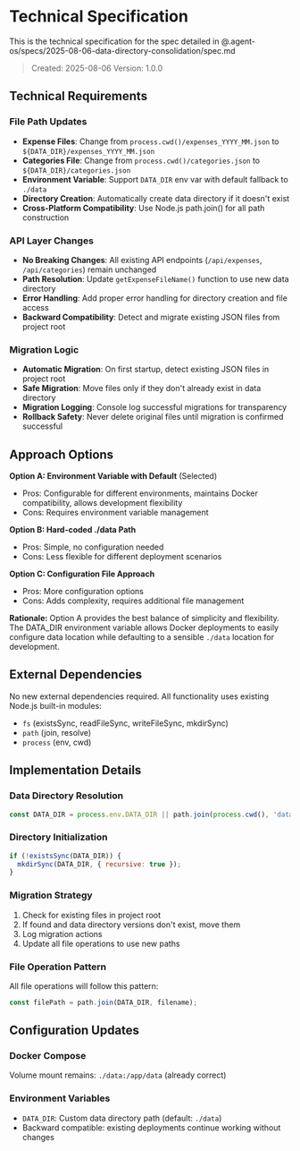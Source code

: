 # Technical Specification

This is the technical specification for the spec detailed in @.agent-os/specs/2025-08-06-data-directory-consolidation/spec.md

> Created: 2025-08-06
> Version: 1.0.0

## Technical Requirements

### File Path Updates

- **Expense Files**: Change from `process.cwd()/expenses_YYYY_MM.json` to `${DATA_DIR}/expenses_YYYY_MM.json`
- **Categories File**: Change from `process.cwd()/categories.json` to `${DATA_DIR}/categories.json`
- **Environment Variable**: Support `DATA_DIR` env var with default fallback to `./data`
- **Directory Creation**: Automatically create data directory if it doesn't exist
- **Cross-Platform Compatibility**: Use Node.js path.join() for all path construction

### API Layer Changes

- **No Breaking Changes**: All existing API endpoints (`/api/expenses`, `/api/categories`) remain unchanged
- **Path Resolution**: Update `getExpenseFileName()` function to use new data directory
- **Error Handling**: Add proper error handling for directory creation and file access
- **Backward Compatibility**: Detect and migrate existing JSON files from project root

### Migration Logic

- **Automatic Migration**: On first startup, detect existing JSON files in project root
- **Safe Migration**: Move files only if they don't already exist in data directory
- **Migration Logging**: Console log successful migrations for transparency
- **Rollback Safety**: Never delete original files until migration is confirmed successful

## Approach Options

**Option A: Environment Variable with Default** (Selected)
- Pros: Configurable for different environments, maintains Docker compatibility, allows development flexibility
- Cons: Requires environment variable management

**Option B: Hard-coded ./data Path**
- Pros: Simple, no configuration needed
- Cons: Less flexible for different deployment scenarios

**Option C: Configuration File Approach**
- Pros: More configuration options
- Cons: Adds complexity, requires additional file management

**Rationale:** Option A provides the best balance of simplicity and flexibility. The DATA_DIR environment variable allows Docker deployments to easily configure data location while defaulting to a sensible `./data` location for development.

## External Dependencies

No new external dependencies required. All functionality uses existing Node.js built-in modules:
- `fs` (existsSync, readFileSync, writeFileSync, mkdirSync)
- `path` (join, resolve)
- `process` (env, cwd)

## Implementation Details

### Data Directory Resolution
```javascript
const DATA_DIR = process.env.DATA_DIR || path.join(process.cwd(), 'data');
```

### Directory Initialization
```javascript
if (!existsSync(DATA_DIR)) {
  mkdirSync(DATA_DIR, { recursive: true });
}
```

### Migration Strategy
1. Check for existing files in project root
2. If found and data directory versions don't exist, move them
3. Log migration actions
4. Update all file operations to use new paths

### File Operation Pattern
All file operations will follow this pattern:
```javascript
const filePath = path.join(DATA_DIR, filename);
```

## Configuration Updates

### Docker Compose
Volume mount remains: `./data:/app/data` (already correct)

### Environment Variables
- `DATA_DIR`: Custom data directory path (default: `./data`)
- Backward compatible: existing deployments continue working without changes